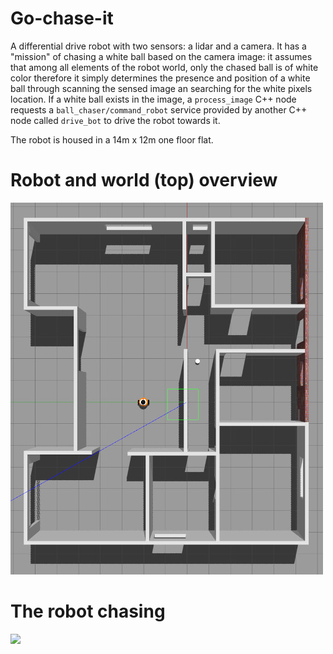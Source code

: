 # Go-chase-it

A differential drive robot with two sensors: a lidar and a camera.
It has a "mission" of chasing a white ball based on the camera image: it assumes that among all elements of the robot world, only the chased ball is of white color therefore it simply determines the presence and position of a white ball through scanning the
sensed image an searching for the white pixels location. If a white ball exists in the image, a `process_image` C++ node requests
a `ball_chaser/command_robot` service provided by another C++ node called `drive_bot` to drive the robot towards it.

The robot is housed in a 14m x 12m one floor flat.


# Robot and world (top) overview
![diagram](images/top_view.jpg)

# The robot chasing
![](images/chasing.gif)


